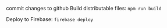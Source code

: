 commit changes to github
Build distributable files:
```npm run build```

Deploy to Firebase:
```firebase deploy```
